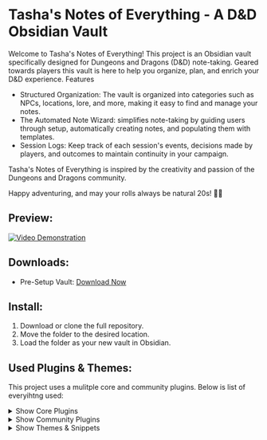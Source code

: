 # Tasha's Notes of Everything - A D&D Obsidian Vault

Welcome to Tasha's Notes of Everything! This project is an Obsidian vault specifically designed for Dungeons and Dragons (D&D) note-taking. Geared towards players this vault is here to help you organize, plan, and enrich your D&D experience.
Features

- Structured Organization: The vault is organized into categories such as NPCs, locations, lore, and more, making it easy to find and manage your notes.
- The Automated Note Wizard: simplifies note-taking by guiding users through setup, automatically creating notes, and populating them with templates.
- Session Logs: Keep track of each session's events, decisions made by players, and outcomes to maintain continuity in your campaign.

Tasha's Notes of Everything is inspired by the creativity and passion of the Dungeons and Dragons community.

Happy adventuring, and may your rolls always be natural 20s! 🎲✨

<!-- ╔══════════════════════════╦═════════════════════════════════════════════════════════════════════════════[─]═[□]═[×]═╗ -->
<!-- ║ Docs                     ║ Preview                                                                                 ║ -->
<!-- ╚══════════════════════════╩═════════════════════════════════════════════════════════════════════════════════════════╝ -->

## Preview:
[![Video Demonstration](https://img.youtube.com/vi/4pe6QYOFPL8/maxresdefault.jpg)](https://www.youtube.com/watch?v=4pe6QYOFPL8)


## Downloads:
* Pre-Setup Vault:
    [Download Now](https://github.com/kevinkickback/Tashas-Notes-of-Everything/releases/download/v1.2/TashasNotesOfEverything.v1.2.rar)

<!-- ╔══════════════════════════╦═════════════════════════════════════════════════════════════════════════════[─]═[□]═[×]═╗ -->
<!-- ║ Docs                     ║ Install                                                                                 ║ -->
<!-- ╚══════════════════════════╩═════════════════════════════════════════════════════════════════════════════════════════╝ -->

## Install:
1. Download or clone the full repository.
2. Move the folder to the desired location.
3. Load the folder as your new vault in Obsidian.

<!-- ╔══════════════════════════╦═════════════════════════════════════════════════════════════════════════════[─]═[□]═[×]═╗ -->
<!-- ║ Docs                     ║ Plugins                                                                                 ║ -->
<!-- ╚══════════════════════════╩═════════════════════════════════════════════════════════════════════════════════════════╝ -->

## Used Plugins & Themes:
This project uses a mulitple core and community plugins. Below is list of everyihtng used:

<details><summary>Show Core Plugins</summary>

### Core Plugins:
- [ ] Audio recorder
- [x] Backlinks
- [ ] Bookmarks
- [ ] Canvas
- [x] Command palette
- [ ] Daily notes
- [x] File recovery
- [x] Files
- [ ] Format converter
- [x] Graph view
- [ ] Note composer
- [ ] Outgoing Links
- [ ] Outline
- [x] Page preview
- [ ] Publish
- [ ] Quick switchre
- [ ] Random note
- [x] Search
- [ ] Slash commands
- [ ] Slides
- [ ] Sync
- [x] Tags
- [ ] Templates
- [ ] Unique note creator
- [ ] Word count
- [ ] Workspaces
</details>

<details><summary>Show Community Plugins</summary>

### Community Plugins:
- [x] Buttons
- [x] Dataview
- [x] Icon Shortcodes
- [x] Iconize
- [x] Link Headers Directly
- [x] Quickadd
- [x] Style Settings
- [x] Templater
</details>

<details><summary>Show Themes & Snippets</summary>

### Themes and Snippets:

- [x] [Prism](https://github.com/damiankorcz/Prism-Theme) theme by Damian Korcz
- [x] Multiple code snippets from [ITS](https://github.com/SlRvb/Obsidian--ITS-Theme) theme by SlRvb
</details>
